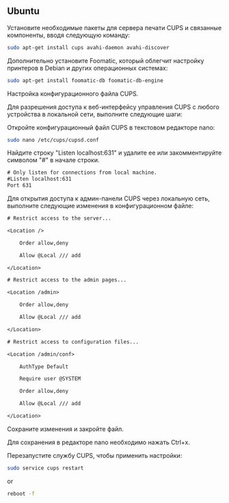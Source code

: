 
## Ubuntu
Установите необходимые пакеты для сервера печати CUPS и связанные компоненты, вводя следующую команду:

```bash
sudo apt-get install cups avahi-daemon avahi-discover
```

Дополнительно установите Foomatic, который облегчит настройку принтеров в Debian и других операционных системах:

```bash
sudo apt-get install foomatic-db foomatic-db-engine
```

Настройка конфигурационного файла CUPS.

Для разрешения доступа к веб-интерфейсу управления CUPS с любого устройства в локальной сети, выполните следующие шаги:

Откройте конфигурационный файл CUPS в текстовом редакторе nano:

```bash
sudo nano /etc/cups/cupsd.conf
```

Найдите строку "Listen localhost:631" и удалите ее или закомментируйте символом "#" в начале строки.

```txt
# Only listen for connections from local machine.
#Listen localhost:631
Port 631
```

Для открытия доступа к админ-панели CUPS через локальную сеть, выполните следующие изменения в конфигурационном файле:

```txt
# Restrict access to the server...

<Location />

    Order allow,deny

    Allow @Local /// add

</Location>

# Restrict access to the admin pages...

<Location /admin>

    Order allow,deny

    Allow @Local /// add

</Location>

# Restrict access to configuration files...

<Location /admin/conf>

    AuthType Default

    Require user @SYSTEM

    Order allow,deny

    Allow @Local /// add

</Location>
```

Сохраните изменения и закройте файл.

Для сохранения в редакторе nano необходимо нажать Ctrl+x.

Перезапустите службу CUPS, чтобы применить настройки:

```bash
sudo service cups restart
```

or

```bash
reboot -f
```

